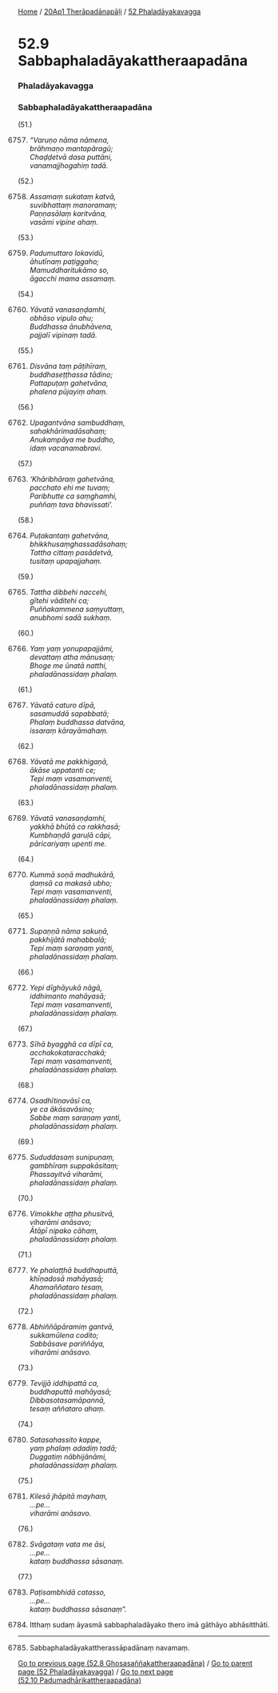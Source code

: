 
[Home](/) / [20Ap1 Therāpadānapāḷi](/tipitaka/20Ap1.md) / [52 Phaladāyakavagga](/tipitaka/20Ap1/52.md)

# 52.9 Sabbaphaladāyakattheraapadāna

### Phaladāyakavagga

### Sabbaphaladāyakattheraapadāna

(51.)

6757. _“Varuṇo nāma nāmena,_  
_brāhmaṇo mantapāragū;_  
_Chaḍḍetvā dasa puttāni,_  
_vanamajjhogahiṃ tadā._  


(52.)

6758. _Assamaṃ sukataṃ katvā,_  
_suvibhattaṃ manoramaṃ;_  
_Paṇṇasālaṃ karitvāna,_  
_vasāmi vipine ahaṃ._  


(53.)

6759. _Padumuttaro lokavidū,_  
_āhutīnaṃ paṭiggaho;_  
_Mamuddharitukāmo so,_  
_āgacchi mama assamaṃ._  


(54.)

6760. _Yāvatā vanasaṇḍamhi,_  
_obhāso vipulo ahu;_  
_Buddhassa ānubhāvena,_  
_pajjalī vipinaṃ tadā._  


(55.)

6761. _Disvāna taṃ pāṭihīraṃ,_  
_buddhaseṭṭhassa tādino;_  
_Pattapuṭaṃ gahetvāna,_  
_phalena pūjayiṃ ahaṃ._  


(56.)

6762. _Upagantvāna sambuddhaṃ,_  
_sahakhārimadāsahaṃ;_  
_Anukampāya me buddho,_  
_idaṃ vacanamabravi._  


(57.)

6763. _‘Khāribhāraṃ gahetvāna,_  
_pacchato ehi me tuvaṃ;_  
_Paribhutte ca saṃghamhi,_  
_puññaṃ tava bhavissati’._  


(58.)

6764. _Puṭakantaṃ gahetvāna,_  
_bhikkhusaṃghassadāsahaṃ;_  
_Tattha cittaṃ pasādetvā,_  
_tusitaṃ upapajjahaṃ._  


(59.)

6765. _Tattha dibbehi naccehi,_  
_gītehi vāditehi ca;_  
_Puññakammena saṃyuttaṃ,_  
_anubhomi sadā sukhaṃ._  


(60.)

6766. _Yaṃ yaṃ yonupapajjāmi,_  
_devattaṃ atha mānusaṃ;_  
_Bhoge me ūnatā natthi,_  
_phaladānassidaṃ phalaṃ._  


(61.)

6767. _Yāvatā caturo dīpā,_  
_sasamuddā sapabbatā;_  
_Phalaṃ buddhassa datvāna,_  
_issaraṃ kārayāmahaṃ._  


(62.)

6768. _Yāvatā me pakkhigaṇā,_  
_ākāse uppatanti ce;_  
_Tepi maṃ vasamanventi,_  
_phaladānassidaṃ phalaṃ._  


(63.)

6769. _Yāvatā vanasaṇḍamhi,_  
_yakkhā bhūtā ca rakkhasā;_  
_Kumbhaṇḍā garuḷā cāpi,_  
_pāricariyaṃ upenti me._  


(64.)

6770. _Kummā soṇā madhukārā,_  
_ḍaṃsā ca makasā ubho;_  
_Tepi maṃ vasamanventi,_  
_phaladānassidaṃ phalaṃ._  


(65.)

6771. _Supaṇṇā nāma sakuṇā,_  
_pakkhijātā mahabbalā;_  
_Tepi maṃ saraṇaṃ yanti,_  
_phaladānassidaṃ phalaṃ._  


(66.)

6772. _Yepi dīghāyukā nāgā,_  
_iddhimanto mahāyasā;_  
_Tepi maṃ vasamanventi,_  
_phaladānassidaṃ phalaṃ._  


(67.)

6773. _Sīhā byagghā ca dīpī ca,_  
_acchakokataracchakā;_  
_Tepi maṃ vasamanventi,_  
_phaladānassidaṃ phalaṃ._  


(68.)

6774. _Osadhītiṇavāsī ca,_  
_ye ca ākāsavāsino;_  
_Sabbe maṃ saraṇaṃ yanti,_  
_phaladānassidaṃ phalaṃ._  


(69.)

6775. _Sududdasaṃ sunipuṇaṃ,_  
_gambhīraṃ suppakāsitaṃ;_  
_Phassayitvā viharāmi,_  
_phaladānassidaṃ phalaṃ._  


(70.)

6776. _Vimokkhe aṭṭha phusitvā,_  
_viharāmi anāsavo;_  
_Ātāpī nipako cāhaṃ,_  
_phaladānassidaṃ phalaṃ._  


(71.)

6777. _Ye phalaṭṭhā buddhaputtā,_  
_khīṇadosā mahāyasā;_  
_Ahamaññataro tesaṃ,_  
_phaladānassidaṃ phalaṃ._  


(72.)

6778. _Abhiññāpāramiṃ gantvā,_  
_sukkamūlena codito;_  
_Sabbāsave pariññāya,_  
_viharāmi anāsavo._  


(73.)

6779. _Tevijjā iddhipattā ca,_  
_buddhaputtā mahāyasā;_  
_Dibbasotasamāpannā,_  
_tesaṃ aññataro ahaṃ._  


(74.)

6780. _Satasahassito kappe,_  
_yaṃ phalaṃ adadiṃ tadā;_  
_Duggatiṃ nābhijānāmi,_  
_phaladānassidaṃ phalaṃ._  


(75.)

6781. _Kilesā jhāpitā mayhaṃ,_  
_…pe…_  
_viharāmi anāsavo._  


(76.)

6782. _Svāgataṃ vata me āsi,_  
_…pe…_  
_kataṃ buddhassa sāsanaṃ._  


(77.)

6783. _Paṭisambhidā catasso,_  
_…pe…_  
_kataṃ buddhassa sāsanaṃ”._  


6784. Itthaṃ sudaṃ āyasmā sabbaphaladāyako thero imā gāthāyo abhāsitthāti.

---

6785. Sabbaphaladāyakattherassāpadānaṃ navamaṃ.



[Go to previous page (52.8 Ghosasaññakattheraapadāna)](/tipitaka/20Ap1/52/52.8.md) / [Go to parent page (52 Phaladāyakavagga)](/tipitaka/20Ap1/52.md) / [Go to next page (52.10 Padumadhārikattheraapadāna)](/tipitaka/20Ap1/52/52.10.md)


